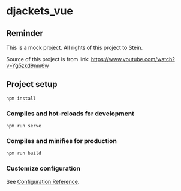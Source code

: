 # djackets_vue
## Reminder
This is a mock project. All rights of this project to Stein.

Source of this project is from link: https://www.youtube.com/watch?v=Yg5zkd9nm6w


## Project setup
```
npm install
```

### Compiles and hot-reloads for development
```
npm run serve
```

### Compiles and minifies for production
```
npm run build
```

### Customize configuration
See [Configuration Reference](https://cli.vuejs.org/config/).
